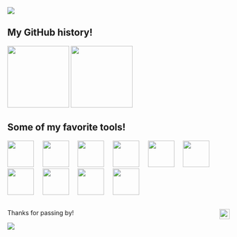 ![](https://capsule-render.vercel.app/api?type=waving&color=gradient&text=Hey%20there!&height=100&section=header)

## My GitHub history!
<p align="left">
<img height="140" src="https://github-readme-stats.vercel.app/api?username=lucas-ht&show_icons=true&theme=dark&hide=contribs,prs"/>
<img height="140" src="https://github-readme-stats.vercel.app/api/top-langs/?username=lucas-ht&langs_count=5&layout=compact&theme=dark"/>
</p>

## Some of my favorite tools!
<p align="left">
<img height="60" src="https://cdn.jsdelivr.net/gh/devicons/devicon/icons/vscode/vscode-original.svg"/>
&nbsp;&nbsp;&nbsp;
<img height="60" src="https://cdn.jsdelivr.net/gh/devicons/devicon/icons/python/python-original.svg"/>
&nbsp;&nbsp;&nbsp;
<img height="60" src="https://cdn.jsdelivr.net/gh/devicons/devicon/icons/c/c-original.svg"/>
&nbsp;&nbsp;&nbsp;
<img height="60" src="https://cdn.jsdelivr.net/gh/devicons/devicon/icons/cplusplus/cplusplus-original.svg"/>
&nbsp;&nbsp;&nbsp;
<img height="60" src="https://cdn.jsdelivr.net/gh/devicons/devicon/icons/lua/lua-original.svg"/>
&nbsp;&nbsp;&nbsp;
<img height="60" src="https://cdn.jsdelivr.net/gh/devicons/devicon/icons/html5/html5-original.svg"/>
&nbsp;&nbsp;&nbsp;
<img height="60" src="https://cdn.jsdelivr.net/gh/devicons/devicon/icons/css3/css3-original.svg"/>
&nbsp;&nbsp;&nbsp;
<img height="60" src="https://cdn.jsdelivr.net/gh/devicons/devicon/icons/javascript/javascript-original.svg" />
&nbsp;&nbsp;&nbsp;
<img height="60" src="https://cdn.jsdelivr.net/gh/devicons/devicon/icons/mysql/mysql-original.svg"/>
&nbsp;&nbsp;&nbsp;
<img height="60" src="https://cdn.jsdelivr.net/gh/devicons/devicon/icons/flask/flask-original.svg"/>
</p>

##
Thanks for passing by! <img height="23" align="right" src="https://komarev.com/ghpvc/?username=lucas-ht&color=blue"/>

![](https://capsule-render.vercel.app/api?type=waving&color=gradient&height=100&section=footer)
